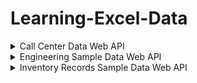 # Learning-Excel-Data

<details>

  <summary>Call Center Data Web API</summary>

  # Call Center Data Web API

```
https://raw.githubusercontent.com/Lego56371/Learning-Excel-Data/main/Call%20Center%20Data.csv
```

</details>

<details>

  <summary>Engineering Sample Data Web API</summary>

  # Engineering Sample Data Web API

```

```

</details>

<details>

  <summary>Inventory Records Sample Data Web API</summary>

  # Inventory Records Sample Data Web API

```

```
</details>


